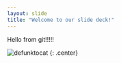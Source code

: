 ```yaml
---
layout: slide
title: "Welcome to our slide deck!"
---
```


Hello from git!!!!!

![defunktocat](https://octodex.github.com/images/defunktocat.png)
{: .center}
